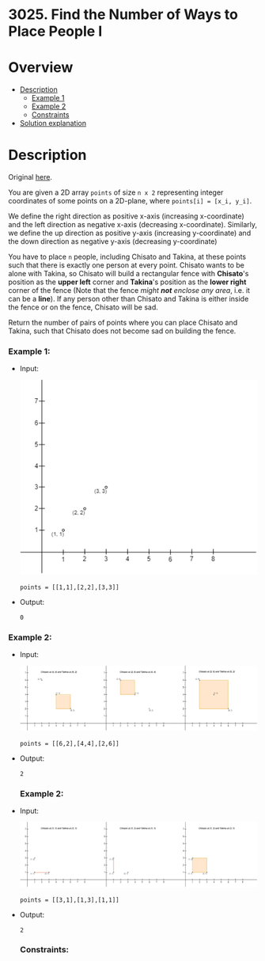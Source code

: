 # 3025. Find the Number of Ways to Place People I

# Overview
- [Description](#description)
  - [Example 1](#example-1)
  - [Example 2](#example-2)
  - [Constraints](#constraints)
- [Solution explanation](#solution-explanation)

# Description
Original [here](https://leetcode.com/problems/find-the-number-of-ways-to-place-people-i/description/).

You are given a 2D array `points` of size `n x 2` representing integer coordinates of some points on a 2D-plane, where `points[i] = [x_i, y_i]`.

We define the right direction as positive x-axis (increasing x-coordinate) and the left direction as negative x-axis (decreasing x-coordinate). Similarly, we define the up direction as positive y-axis (increasing y-coordinate) and the down direction as negative y-axis (decreasing y-coordinate)

You have to place `n` people, including Chisato and Takina, at these points such that there is exactly one person at every point. Chisato wants to be alone with Takina, so Chisato will build a rectangular fence with **Chisato**'s position as the **upper left** corner and **Takina**'s position as the **lower right** corner of the fence (Note that the fence *might **not** enclose any area*, i.e. it can be a **line**). If any person other than Chisato and Takina is either inside the fence or on the fence, Chisato will be sad.

Return the number of pairs of points where you can place Chisato and Takina, such that Chisato does not become sad on building the fence.

### Example 1:
- Input:

  <img src="img/example1.png" width="700"/>
  
  ```
  points = [[1,1],[2,2],[3,3]]
  ```
- Output:
  ```
  0
  ```

### Example 2:
- Input:

  <img src="img/example2.png" width="600"/>
  
  ```
  points = [[6,2],[4,4],[2,6]]
  ```
- Output:
  ```
  2
  ```

  ### Example 2:
- Input:

  <img src="img/example3.png" width="700"/>
  
  ```
  points = [[3,1],[1,3],[1,1]]
  ```
- Output:
  ```
  2
  ```
  
  ### Constraints:

